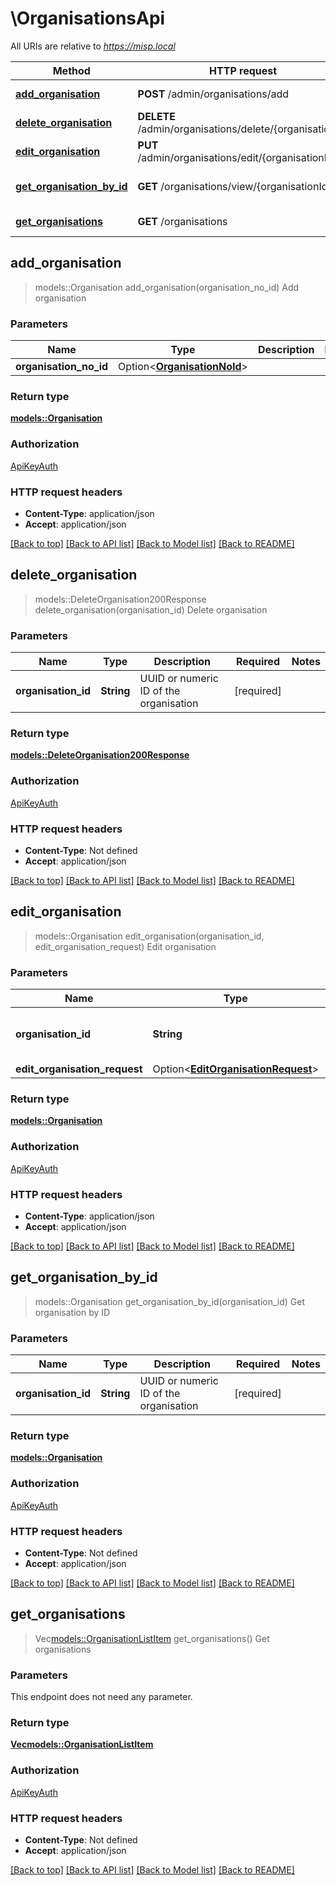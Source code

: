 # \OrganisationsApi

All URIs are relative to *https://misp.local*

Method | HTTP request | Description
------------- | ------------- | -------------
[**add_organisation**](OrganisationsApi.md#add_organisation) | **POST** /admin/organisations/add | Add organisation
[**delete_organisation**](OrganisationsApi.md#delete_organisation) | **DELETE** /admin/organisations/delete/{organisationId} | Delete organisation
[**edit_organisation**](OrganisationsApi.md#edit_organisation) | **PUT** /admin/organisations/edit/{organisationId} | Edit organisation
[**get_organisation_by_id**](OrganisationsApi.md#get_organisation_by_id) | **GET** /organisations/view/{organisationId} | Get organisation by ID
[**get_organisations**](OrganisationsApi.md#get_organisations) | **GET** /organisations | Get organisations



## add_organisation

> models::Organisation add_organisation(organisation_no_id)
Add organisation

### Parameters


Name | Type | Description  | Required | Notes
------------- | ------------- | ------------- | ------------- | -------------
**organisation_no_id** | Option<[**OrganisationNoId**](OrganisationNoId.md)> |  |  |

### Return type

[**models::Organisation**](Organisation.md)

### Authorization

[ApiKeyAuth](../README.md#ApiKeyAuth)

### HTTP request headers

- **Content-Type**: application/json
- **Accept**: application/json

[[Back to top]](#) [[Back to API list]](../README.md#documentation-for-api-endpoints) [[Back to Model list]](../README.md#documentation-for-models) [[Back to README]](../README.md)


## delete_organisation

> models::DeleteOrganisation200Response delete_organisation(organisation_id)
Delete organisation

### Parameters


Name | Type | Description  | Required | Notes
------------- | ------------- | ------------- | ------------- | -------------
**organisation_id** | **String** | UUID or numeric ID of the organisation | [required] |

### Return type

[**models::DeleteOrganisation200Response**](deleteOrganisation_200_response.md)

### Authorization

[ApiKeyAuth](../README.md#ApiKeyAuth)

### HTTP request headers

- **Content-Type**: Not defined
- **Accept**: application/json

[[Back to top]](#) [[Back to API list]](../README.md#documentation-for-api-endpoints) [[Back to Model list]](../README.md#documentation-for-models) [[Back to README]](../README.md)


## edit_organisation

> models::Organisation edit_organisation(organisation_id, edit_organisation_request)
Edit organisation

### Parameters


Name | Type | Description  | Required | Notes
------------- | ------------- | ------------- | ------------- | -------------
**organisation_id** | **String** | UUID or numeric ID of the organisation | [required] |
**edit_organisation_request** | Option<[**EditOrganisationRequest**](EditOrganisationRequest.md)> |  |  |

### Return type

[**models::Organisation**](Organisation.md)

### Authorization

[ApiKeyAuth](../README.md#ApiKeyAuth)

### HTTP request headers

- **Content-Type**: application/json
- **Accept**: application/json

[[Back to top]](#) [[Back to API list]](../README.md#documentation-for-api-endpoints) [[Back to Model list]](../README.md#documentation-for-models) [[Back to README]](../README.md)


## get_organisation_by_id

> models::Organisation get_organisation_by_id(organisation_id)
Get organisation by ID

### Parameters


Name | Type | Description  | Required | Notes
------------- | ------------- | ------------- | ------------- | -------------
**organisation_id** | **String** | UUID or numeric ID of the organisation | [required] |

### Return type

[**models::Organisation**](Organisation.md)

### Authorization

[ApiKeyAuth](../README.md#ApiKeyAuth)

### HTTP request headers

- **Content-Type**: Not defined
- **Accept**: application/json

[[Back to top]](#) [[Back to API list]](../README.md#documentation-for-api-endpoints) [[Back to Model list]](../README.md#documentation-for-models) [[Back to README]](../README.md)


## get_organisations

> Vec<models::OrganisationListItem> get_organisations()
Get organisations

### Parameters

This endpoint does not need any parameter.

### Return type

[**Vec<models::OrganisationListItem>**](OrganisationListItem.md)

### Authorization

[ApiKeyAuth](../README.md#ApiKeyAuth)

### HTTP request headers

- **Content-Type**: Not defined
- **Accept**: application/json

[[Back to top]](#) [[Back to API list]](../README.md#documentation-for-api-endpoints) [[Back to Model list]](../README.md#documentation-for-models) [[Back to README]](../README.md)

